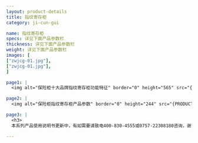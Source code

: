 ```yaml
---
layout: product-details
title: 指纹寄存柜
category: ji-cun-gui

name: 指纹寄存柜
specs: 详见下面产品参数栏
thickness: 详见下面产品参数栏
weight: 详见下面产品参数栏
images: [
["zwjcg-01.jpg"],
["zwjcg-01.jpg"],
]

page1: |
  <img alt="保险柜十大品牌指纹寄存柜功能特征" border="0" height="565" src="{PRODUCT_IMAGES}products/zwjcg-gn.jpg" width="538" />

page2: |
  <img alt="保险柜指纹寄存柜产品参数" border="0" height="244" src="{PRODUCT_IMAGES}products/zwjcg-cpcs.jpg" width="538" />

page3: |
  <h3>
  本系列产品使用说明书更新中，有如需要请致电400-830-4555或0757-22308180咨询，谢谢！</h3>

---
```

